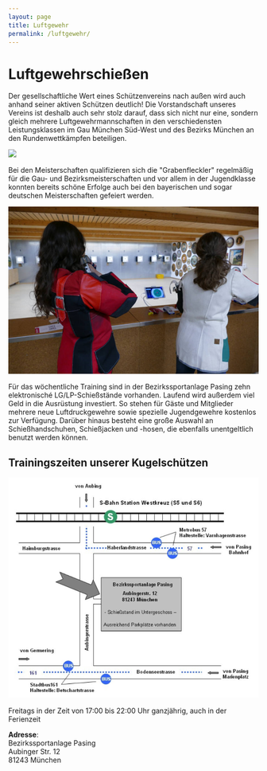 ```yaml
---
layout: page
title: Luftgewehr
permalink: /luftgewehr/
---
```

# Luftgewehrschießen

Der gesellschaftliche Wert eines Schützenvereins nach außen wird auch anhand seiner aktiven Schützen deutlich! Die Vorstandschaft unseres Vereins ist deshalb auch sehr stolz darauf, dass sich nicht nur eine, sondern gleich mehrere Luftgewehrmannschaften in den verschiedensten Leistungsklassen im Gau München Süd-West und des Bezirks München an den Rundenwettkämpfen beteiligen.

![](/images/uploads/dsc03315.jpg)

Bei den Meisterschaften qualifizieren sich die "Grabenfleckler" regelmäßig für die Gau- und Bezirksmeisterschaften und vor allem in der Jugendklasse konnten bereits schöne Erfolge auch bei den bayerischen und sogar deutschen Meisterschaften gefeiert werden.

![](/images/uploads/luftgewehr.jpg)

Für das wöchentliche Training sind in der Bezirkssportanlage Pasing zehn elektronisché LG/LP-Schießstände vorhanden. Laufend wird außerdem viel Geld in die Ausrüstung investiert. So stehen für Gäste und Mitglieder mehrere neue Luftdruckgewehre sowie spezielle Jugendgewehre kostenlos zur Verfügung. Darüber hinaus besteht eine große Auswahl an Schießhandschuhen, Schießjacken und -hosen, die ebenfalls unentgeltlich benutzt werden können.

## Trainingszeiten unserer Kugelschützen

![](/images/uploads/anfahrt-kugelschuetzen.jpg)

Freitags in der Zeit von 17:00 bis 22:00 Uhr ganzjährig, auch in der Ferienzeit

**Adresse**:\
Bezirkssportanlage Pasing\
Aubinger Str. 12\
81243 München